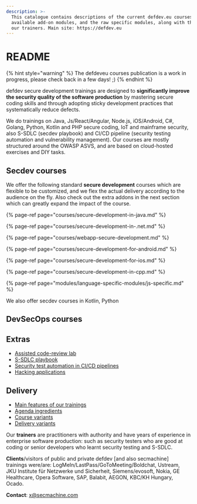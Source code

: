 ```yaml
---
description: >-
  This catalogue contains descriptions of the current defdev.eu courses, the
  available add-on modules, and the raw specific modules, along with the bios of
  our trainers. Main site: https://defdev.eu
---
```


# README

{% hint style="warning" %}
The defdeveu courses publication is a work in progress, please check back in a few days! ;\)
{% endhint %}

defdev secure development trainings are designed to **significantly improve the security quality of the software production** by mastering secure coding skills and through adopting sticky development practices that systematically reduce defects.

We do trainings on Java, Js/React/Angular, Node.js, iOS/Android, C\#, Golang, Python, Kotlin and PHP secure coding, IoT and mainframe security, also S-SDLC \(secdev playbook\) and CI/CD pipeline \(security testing automation and vulnerability management\). Our courses are mostly structured around the OWASP ASVS, and are based on cloud-hosted exercises and DIY tasks.

## Secdev courses

We offer the following standard **secure development** courses which are flexible to be customized, and we flex the actual delivery according to the audience on the fly. Also check out the extra addons in the next section which can greatly expand the impact of the course.

{% page-ref page="courses/secure-development-in-java.md" %}

{% page-ref page="courses/secure-development-in-.net.md" %}

{% page-ref page="courses/webapp-secure-development.md" %}

{% page-ref page="courses/secure-development-for-android.md" %}

{% page-ref page="courses/secure-development-for-ios.md" %}

{% page-ref page="courses/secure-development-in-cpp.md" %}

{% page-ref page="modules/language-specific-modules/js-specific.md" %}

We also offer secdev courses in Kotlin, Python  

## DevSecOps courses



## Extras

* [Assisted code-review lab](modules/assisted-code-review-lab.md)
* [S-SDLC playbook](modules/s-sdlc-playbook.md)
* [Security test automation in CI/CD pipelines](testing-courses/security-test-automation-in-ci-cd-pipelines.md)
* [Hacking applications](modules/hacking-applications.md)

## Delivery

* [Main features of our trainings](delivery/main-features.md)
* [Agenda ingredients](delivery/agenda-ingredients.md)
* [Course variants](delivery/course-variants.md)
* [Delivery variants](delivery/delivery-variants.md)

Our **trainers** are practitioners with authority and have years of experience in enterprise software production: such as security testers who are good at coding or senior developers who learnt security testing and S-SDLC.

**Clients**/visitors of public and private defdev \[and also secmachine\] trainings were/are: LogMeIn/LastPass/GoToMeeting/Boldchat, Ustream, JKU Institute für Netzwerke und Sicherheit, Siemens/evosoft, Nokia, GE Healthcare, Opera Software, SAP, Balabit, AEGON, KBC/KH Hungary, Ocado.

**Contact**: x@secmachine.com

